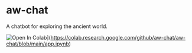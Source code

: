 # aw-chat
A chatbot for exploring the ancient world.

![Open In Colab](https://colab.research.google.com/assets/colab-badge.svg)](https://colab.research.google.com/github/aw-chat/aw-chat/blob/main/app.ipynb)
